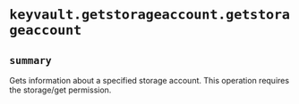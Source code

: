 # `keyvault.getstorageaccount.getstorageaccount`

## `summary`
Gets information about a specified storage account. This operation requires the storage/get permission.


